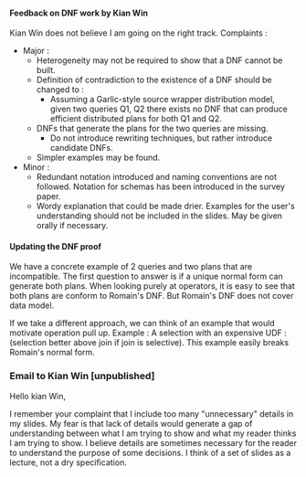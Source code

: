 #### Feedback on DNF work by Kian Win

Kian Win does not believe I am going on the right track. Complaints :

 - Major :
   - Heterogeneity may not be required to show that a DNF cannot be built.
   - Definition of contradiction to the existence of a DNF should be changed to :
     - Assuming a Garlic-style source wrapper distribution model, given two queries Q1, Q2 there exists no DNF that can produce efficient distributed plans for both Q1 and Q2.
   - DNFs that generate the plans for the two queries are missing.
     - Do not introduce rewriting techniques, but rather introduce candidate DNFs.
   - Simpler examples may be found.
 - Minor :
   - Redundant notation introduced and naming conventions are not followed. Notation for schemas has been introduced in the survey paper.
   - Wordy explanation that could be made drier. Examples for the user's understanding should not be included in the slides. May be given orally if necessary.

#### Updating the DNF proof

We have a concrete example of 2 queries and two plans that are incompatible. The first question to answer is if a unique normal form can generate both plans.
When looking purely at operators, it is easy to see that both plans are conform to Romain's DNF. But Romain's DNF does not cover data model.

If we take a different approach, we can think of an example that would motivate operation pull up. Example :
A selection with an expensive UDF : (selection better above join if join is selective). This example easily breaks Romain's normal form.   
   
   
### Email to Kian Win [unpublished]

Hello kian Win,

I remember your complaint that I include too many "unnecessary" details in my slides. My fear is that lack of details would generate a gap of understanding between what I am trying to show and what my reader thinks I am trying to show. I believe details are sometimes necessary for the reader to understand the purpose of some decisions. I think of a set of slides as a lecture, not a dry specification.  
   